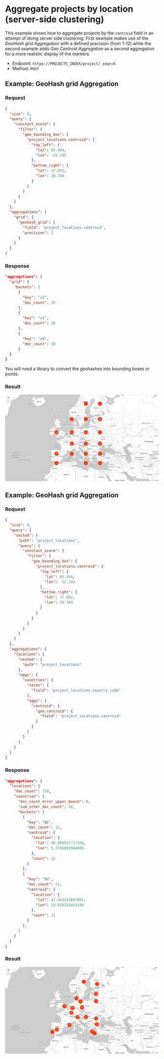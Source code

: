 # Aggregate projects by location (server-side clustering)

This example shows how to aggregate projects by the `centroid` field in an attempt of doing server side clustering.
First example makes use of the _GeoHash grid Aggregation_ with a defined precision (from 1-12)
while the second example adds _Geo Centroid Aggregation_ as a second aggregation for a more realistic display of the markers.

* Endpoint: `https://PROJECTS_INDEX/project/_search`
* Method: `POST`

## Example: GeoHash grid Aggregation

### Request

```json
{
  "size": 0,
  "query": {
    "constant_score": {
      "filter": {
        "geo_bounding_box": {
          "project_locations.centroid": {
            "top_left": {
              "lat": 65.494,
              "lon": -22.192
            },
            "bottom_right": {
              "lat": 37.892,
              "lon": 28.784
            }
          }
        }
      }
    }
  },
  "aggregations": {
    "grid": {
      "geohash_grid": {
        "field": "project_locations.centroid",
        "precision": 2
      }
    }
  }
}
```

### Response

```json
"aggregations": {
  "grid": {
    "buckets": [
      {
        "key": "u2",
        "doc_count": 39
      },
      {
        "key": "u1",
        "doc_count": 20
      },
      {
        "key": "u0",
        "doc_count": 19
      }
  }
}
```

You will need a library to convert the geohashes into bounding boxes or points.

### Result

![GeoHash grid Aggregation](./aggregation_geohash.gif)

## Example: GeoHash grid Aggregation

### Request

```json
{
  "size": 0,
  "query": {
    "nested": {
      "path": "project_locations",
      "query": {
        "constant_score": {
          "filter": {
            "geo_bounding_box": {
              "project_locations.centroid": {
                "top_left": {
                  "lat": 65.494,
                  "lon": -22.192
                },
                "bottom_right": {
                  "lat": 37.892,
                  "lon": 28.784
                }
              }
            }
          }
        }
      }
    }
  },
  "aggregations": {
    "locations": {
      "nested": {
        "path": "project_locations"
      },
      "aggs": {
        "countries": {
          "terms": {
            "field": "project_locations.country_code"
          },
          "aggs": {
            "centroid": {
              "geo_centroid": {
                "field": "project_locations.centroid"
              }
            }
          }
        }
      }
    }
  }
}
```

### Response

```json
"aggregations": {
  "locations": {
    "doc_count": 158,
    "countries": {
      "doc_count_error_upper_bound": 0,
      "sum_other_doc_count": 58,
      "buckets": [
        {
          "key": "BE",
          "doc_count": 12,
          "centroid": {
            "location": {
              "lat": 49.888557717204,
              "lon": 5.3766092984006
            },
            "count": 12
          }
        },
        {
          "key": "HU",
          "doc_count": 11,
          "centroid": {
            "location": {
              "lat": 47.463543887081,
              "lon": 19.826251053336
            },
            "count": 11
          }
        },
      ]
    }
  }
}
```

### Result

![GeoHash grid Aggregation](./aggregation_centroid.gif)
